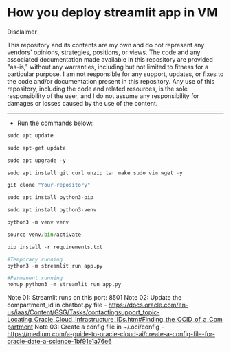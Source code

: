 # How you deploy streamlit app in VM

Disclaimer

This repository and its contents are my own and do not represent any vendors' opinions, strategies, positions, or views. The code and any associated documentation made available in this repository are provided "as-is," without any warranties, including but not limited to fitness for a particular purpose.
I am not responsible for any support, updates, or fixes to the code and/or documentation present in this repository. Any use of this repository, including the code and related resources, is the sole responsibility of the user, and I do not assume any responsibility for damages or losses caused by the use of the content.

-----

- Run the commands below:
```python
sudo apt update
```
```python
sudo apt-get update
```
```python
sudo apt upgrade -y
```
```python
sudo apt install git curl unzip tar make sudo vim wget -y
```
```python
git clone "Your-repository"
```
```python
sudo apt install python3-pip
```
```python
sudo apt install python3-venv
```
```python
python3 -m venv venv
```
```python
source venv/bin/activate
```
```python
pip install -r requirements.txt
```
```python
#Temporary running
python3 -m streamlit run app.py
```
```python
#Permanent running
nohup python3 -m streamlit run app.py
```
Note 01: Streamlit runs on this port: 8501
Note 02: Update the compartment_id in chatbot.py file - https://docs.oracle.com/en-us/iaas/Content/GSG/Tasks/contactingsupport_topic-Locating_Oracle_Cloud_Infrastructure_IDs.htm#Finding_the_OCID_of_a_Compartment
Note 03: Create a config file in ~/.oci/config - https://medium.com/a-guide-to-oracle-cloud-ai/create-a-config-file-for-oracle-date-a-science-1bf91e1a76e6